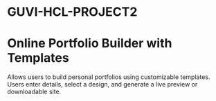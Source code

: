 # GUVI-HCL-PROJECT2
# Online Portfolio Builder with Templates
Allows users to build personal portfolios using customizable templates. Users enter details,
select a design, and generate a live preview or downloadable site.
